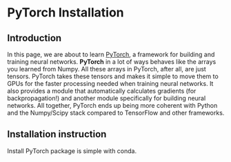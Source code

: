 # PyTorch Installation

## Introduction
In this page, we are about to learn [PyTorch](http://pytorch.org/), a framework for building and training neural networks. **PyTorch** in a lot of ways behaves like the arrays you learned from Numpy. All these arrays in PyTorch, after all, are just tensors. PyTorch takes these tensors and makes it simple to move them to GPUs for the faster processing needed when training neural networks. It also provides a module that automatically calculates gradients (for backpropagation!) and another module specifically for building neural networks. All together, PyTorch ends up being more coherent with Python and the Numpy/Scipy stack compared to TensorFlow and other frameworks.


## Installation instruction
Install PyTorch package is simple with conda. 
